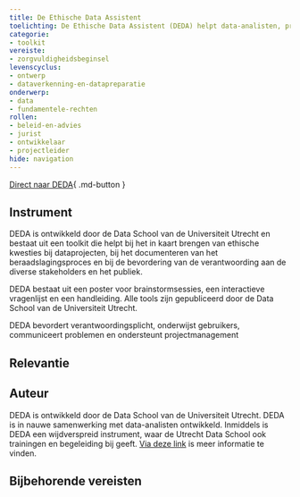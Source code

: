 ```yaml
---
title: De Ethische Data Assistent 
toelichting: De Ethische Data Assistent (DEDA) helpt data-analisten, projectmanagers en beleidsmakers om samen ethische problemen in dataprojecten, datamanagement en databeleid te herkennen.
categorie: 
- toolkit 
vereiste:
- zorgvuldigheidsbeginsel
levenscyclus:
- ontwerp
- dataverkenning-en-datapreparatie
onderwerp:
- data
- fundamentele-rechten
rollen:
- beleid-en-advies
- jurist 
- ontwikkelaar
- projectleider 
hide: navigation
---
```


<!-- tags -->

[Direct naar DEDA](https://deda.dataschool.nl/){ .md-button }

## Instrument
DEDA is ontwikkeld door de Data School van de Universiteit Utrecht en bestaat uit een toolkit die helpt bij het in kaart brengen van ethische kwesties bij dataprojecten, bij het documenteren van het beraadslagingsproces en bij de bevordering van de verantwoording aan de diverse stakeholders en het publiek.

DEDA bestaat uit een poster voor brainstormsessies, een interactieve vragenlijst en een handleiding. Alle tools zijn gepubliceerd door de Data School van de Universiteit Utrecht.

DEDA bevordert verantwoordingsplicht, onderwijst gebruikers, communiceert problemen en ondersteunt projectmanagement

## Relevantie


## Auteur
DEDA is ontwikkeld door de Data School van de Universiteit Utrecht. DEDA is in nauwe samenwerking met data-analisten ontwikkeld. Inmiddels is DEDA een wijdverspreid instrument, waar de Utrecht Data School ook trainingen en begeleiding bij geeft. [Via deze link](https://deda.dataschool.nl/workshop/) is meer informatie te vinden. 

## Bijbehorende vereisten

<!-- list_vereisten_on_maatregelen_page -->
